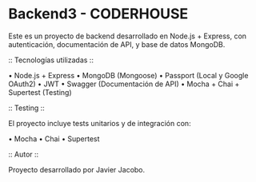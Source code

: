 # Backend3 - CODERHOUSE

Este es un proyecto de backend desarrollado en Node.js + Express, con autenticación, documentación de API, y base de datos MongoDB.

:: Tecnologías utilizadas ::

 • Node.js + Express
 • MongoDB (Mongoose)
 • Passport (Local y Google OAuth2)
 • JWT
 • Swagger (Documentación de API)
 • Mocha + Chai + Supertest (Testing)

:: Testing ::

El proyecto incluye tests unitarios y de integración con:
 
• Mocha
 • Chai
 • Supertest

:: Autor ::

Proyecto desarrollado por Javier Jacobo.